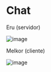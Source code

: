 # Chat

Eru (servidor)

![image](https://github.com/GabrielQTeles/POO-IDP/assets/163546687/7693c2f3-3dd2-4945-9c35-6230464777b3)

Melkor (cliente)

![image](https://github.com/GabrielQTeles/POO-IDP/assets/163546687/85d4e465-3fde-4114-bbd4-0a2f2e96ad63)
